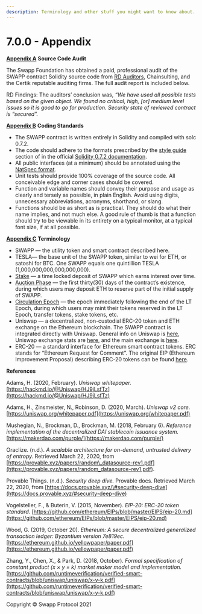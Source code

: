 ```yaml
---
description: Terminology and other stuff you might want to know about.
---
```


# 7.0.0 - Appendix

[**Appendix A**](https://swapp.org/whitepaper#sec-7-1)  **Source Code Audit**

The Swapp Foundation has obtained a paid, professional audit of the SWAPP contract Solidity source code from [RD Auditors](https://drive.google.com/file/d/1-xDfof9K4JEi-AdFqZJijbxt_YOfy6dp/view?usp=sharing), Chainsulting, and the Certik reputable auditing firms. The full audit report is included below.

RD Findings:  The auditors’ conclusion was, _“We have used all possible tests based on the given object. We found no critical, high, \[or\] medium level issues so it is good to go for production. Security state of reviewed contract is “secured”._

[**Appendix B**](https://swapp.org/whitepaper#sec-7-2)  **Coding Standards**

* The SWAPP contract is written entirely in Solidity and compiled with solc 0.7.2.
* The code should adhere to the formats prescribed by the [style guide](https://solidity.readthedocs.io/en/v0.7.2/style-guide.html) section of in the official [Solidity 0.7.2 documentation](https://solidity.readthedocs.io/en/v0.7.2/).
* All public interfaces \(at a minimum\) should be annotated using the [NatSpec format](https://solidity.readthedocs.io/en/v0.7.2/natspec-format.html).
* Unit tests should provide 100% coverage of the source code. All conceivable edge and corner cases should be covered.
* Function and variable names should convey their purpose and usage as clearly and tersely as possible, in plain English. Avoid using digits, unnecessary abbreviations, acronyms, shorthand, or slang.
* Functions should be as short as is practical. They should do what their name implies, and not much else. A good rule of thumb is that a function should try to be viewable in its entirety on a typical monitor, at a typical font size, if at all possible.

[**Appendix C**](https://swapp.org/whitepaper#sec-7-3)  **Terminology**

* SWAPP — the utility token and smart contract described here.
* TESLA— the base unit of the SWAPP token, similar to wei for ETH, or satoshi for BTC. One SWAPP equals one quintillion TESLA \(1,000,000,000,000,000,000\).
* [Stake](https://swapp.org/whitepaper#sec-2-3-5) — a time locked deposit of SWAPP which earns interest over time.
* [Auction Phase](liquidity-transformer-epoch.md) — the first thirty\(30\) days of the contract’s existence, during which users may deposit ETH to reserve part of the initial supply of SWAPP.
* [Circulation Epoch](https://swapp.org/whitepaper#sec-2-3) — the epoch immediately following the end of the LT Epoch, during which users may mint their tokens reserved in the LT Epoch, transfer tokens, stake tokens, etc.
* Uniswap — a decentralized, non-custodial ERC-20 token and ETH exchange on the Ethereum blockchain. The SWAPP contract is integrated directly with Uniswap. General info on Uniswap is [here](https://uniswap.org/), Uniswap exchange stats are [here](https://uniswap.info/), and the main exchange is [here](https://app.uniswap.org/).
* ERC-20 — a standard interface for Ethereum smart contract tokens. ERC stands for “Ethereum Request for Comment”. The original EIP \(Ethereum Improvement Proposal\) describing ERC-20 tokens can be found [here](https://github.com/ethereum/EIPs/blob/master/EIPS/eip-20.md).

**References**

Adams, H. \(2020, February\). _Uniswap whitepaper._ [https://hackmd.io/@Uniswap/HJ9jLsfTz](https://hackmd.io/@Uniswap/HJ9jLsfTz)

Adams, H., Zinsmeister, N., Robinson, D. \(2020, March\). _Uniswap v2 core._ [https://uniswap.org/whitepaper.pdf](https://uniswap.org/whitepaper.pdf)

Mushegian, N., Brockman, D., Brockman, M. \(2018, February 6\). _Reference implementation of the decentralized DAI stablecoin issuance system._ [https://makerdao.com/purple/](https://makerdao.com/purple/)

Oraclize. \(n.d.\). _A scalable architecture for on-demand, untrusted delivery of entropy._ Retrieved March 22, 2020, from [https://provable.xyz/papers/random\_datasource-rev1.pdf](https://provable.xyz/papers/random_datasource-rev1.pdf).

Provable Things. \(n.d.\). _Security deep dive._ Provable docs. Retrieved March 22, 2020, from [https://docs.provable.xyz/\#security-deep-dive](https://docs.provable.xyz/#security-deep-dive)

Vogelsteller, F., & Buterin, V. \(2015, November\). _EIP-20: ERC-20 token standard._ [https://github.com/ethereum/EIPs/blob/master/EIPS/eip-20.md](https://github.com/ethereum/EIPs/blob/master/EIPS/eip-20.md)

Wood, G. \(2019, October 20\). _Ethereum: A secure decentralized generalized transaction ledger: Byzantium version 7e819ec._ [https://ethereum.github.io/yellowpaper/paper.pdf](https://ethereum.github.io/yellowpaper/paper.pdf)

Zhang, Y., Chen, X., & Park, D. \(2018, October\). _Formal specification of constant product \(x × y = k\) market maker model and implementation._ [https://github.com/runtimeverification/verified-smart-contracts/blob/uniswap/uniswap/x-y-k.pdf](https://github.com/runtimeverification/verified-smart-contracts/blob/uniswap/uniswap/x-y-k.pdf)

Copyright © Swapp Protocol 2021

